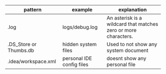 pattern|example|explanation|
|------|-------|-----------|
|.log|logs/debug.log|An asterisk is a wildcard that matches zero or more characters.|
|.DS_Store or Thumbs.db|hidden system files|Used to not show any system document|
|.idea/workspace.xml|personal IDE config files| doesnt show any personal file| 
